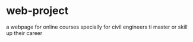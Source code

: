 # web-project
a webpage for online courses specially for civil engineers ti master or skill up their career
